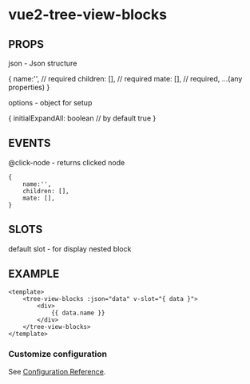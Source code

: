 # vue2-tree-view-blocks

## PROPS

json - Json structure

{
    name:'', // required
    children: [], // required
    mate: [], // required,
    ...(any properties)
}

options - object for setup 

{
    initialExpandAll: boolean // by default true
}


## EVENTS

@click-node - 
returns clicked node 

```
{
    name:'',
    children: [],
    mate: [],
}
```

## SLOTS 

default slot - for display nested block

## EXAMPLE 
```
<template>
    <tree-view-blocks :json="data" v-slot="{ data }">
        <div>
            {{ data.name }}
        </div>
    </tree-view-blocks>
</template>
```
### Customize configuration
See [Configuration Reference](https://cli.vuejs.org/config/).
